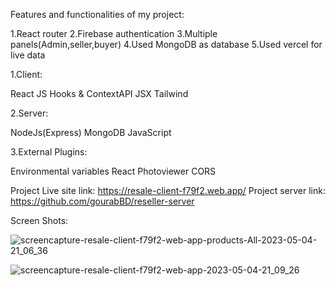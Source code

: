 Features and functionalities of my project:

1.React router
2.Firebase authentication
3.Multiple panels(Admin,seller,buyer)
4.Used MongoDB as database
5.Used vercel for live data




1.Client:

React JS
Hooks & ContextAPI
JSX
Tailwind

2.Server:

NodeJs(Express)
MongoDB
JavaScript

3.External Plugins:

Environmental variables
React Photoviewer
CORS

Project Live site link: https://resale-client-f79f2.web.app/
Project server link: https://github.com/gourabBD/reseller-server

Screen Shots: 

![screencapture-resale-client-f79f2-web-app-products-All-2023-05-04-21_06_36](https://user-images.githubusercontent.com/67328861/236249676-8fe3438d-9d89-44a0-91a8-39c9c723bdc4.png)


![screencapture-resale-client-f79f2-web-app-2023-05-04-21_09_26](https://user-images.githubusercontent.com/67328861/236250271-30715ec0-3e54-4c16-9862-0b24c2da9985.png)


